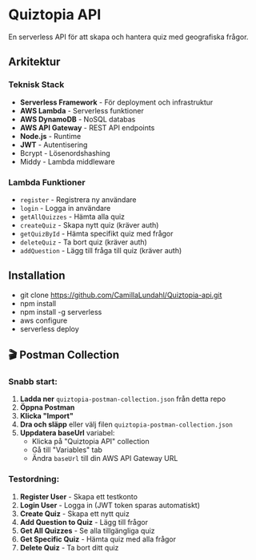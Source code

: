 # Quiztopia API

En serverless API för att skapa och hantera quiz med geografiska frågor.

## Arkitektur

### Teknisk Stack
- **Serverless Framework** - För deployment och infrastruktur
- **AWS Lambda** - Serverless funktioner
- **AWS DynamoDB** - NoSQL databas
- **AWS API Gateway** - REST API endpoints
- **Node.js** - Runtime
- **JWT** - Autentisering
- Bcrypt - Lösenordshashing
- Middy - Lambda middleware

### Lambda Funktioner
- `register` - Registrera ny användare
- `login` - Logga in användare
- `getAllQuizzes` - Hämta alla quiz
- `createQuiz` - Skapa nytt quiz (kräver auth)
- `getQuizById` - Hämta specifikt quiz med frågor
- `deleteQuiz` - Ta bort quiz (kräver auth)
- `addQuestion` - Lägg till fråga till quiz (kräver auth)

## Installation

- git clone https://github.com/CamillaLundahl/Quiztopia-api.git
- npm install
- npm install -g serverless
- aws configure
- serverless deploy

## 🎬 Postman Collection

### Snabb start:

1. **Ladda ner** `quiztopia-postman-collection.json` från detta repo
2. **Öppna Postman**
3. **Klicka "Import"** 
4. **Dra och släpp** eller välj filen `quiztopia-postman-collection.json`
5. **Uppdatera baseUrl** variabel:
   - Klicka på "Quiztopia API" collection
   - Gå till "Variables" tab
   - Ändra `baseUrl` till din AWS API Gateway URL

### Testordning:

1. **Register User** - Skapa ett testkonto
2. **Login User** - Logga in (JWT token sparas automatiskt)
3. **Create Quiz** - Skapa ett nytt quiz
4. **Add Question to Quiz** - Lägg till frågor
5. **Get All Quizzes** - Se alla tillgängliga quiz
6. **Get Specific Quiz** - Hämta quiz med alla frågor
7. **Delete Quiz** - Ta bort ditt quiz
